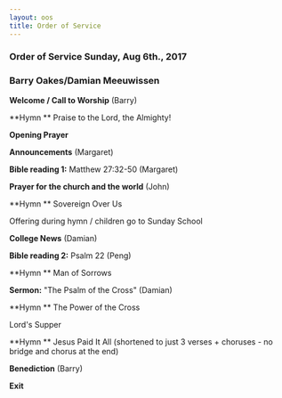 ```yaml
---
layout: oos
title: Order of Service
---
```

### Order of Service Sunday, Aug 6th., 2017
### Barry Oakes/Damian Meeuwissen

**Welcome / Call to Worship**  (Barry)

**Hymn **  Praise to the Lord, the Almighty!

**Opening Prayer**

**Announcements** (Margaret)

**Bible reading 1:** Matthew 27:32-50 (Margaret)

**Prayer for the church and the world** (John)

**Hymn ** Sovereign Over Us

Offering during hymn / children go to Sunday School

**College News** (Damian)

**Bible reading 2:** Psalm 22 (Peng)

**Hymn ** Man of Sorrows

**Sermon:** "The Psalm of the Cross" (Damian)

**Hymn ** The Power of the Cross

Lord's Supper

**Hymn ** Jesus Paid It All 
(shortened to just 3 verses + choruses - no bridge and chorus at the end)

**Benediction** (Barry)

**Exit**
